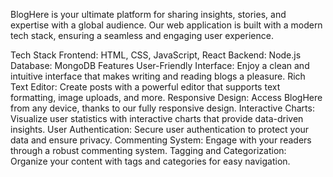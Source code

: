 
BlogHere is your ultimate platform for sharing insights, stories, and expertise with a global audience. Our web application is built with a modern tech stack, ensuring a seamless and engaging user experience.

Tech Stack
Frontend: HTML, CSS, JavaScript, React
Backend: Node.js
Database: MongoDB
Features
User-Friendly Interface: Enjoy a clean and intuitive interface that makes writing and reading blogs a pleasure.
Rich Text Editor: Create posts with a powerful editor that supports text formatting, image uploads, and more.
Responsive Design: Access BlogHere from any device, thanks to our fully responsive design.
Interactive Charts: Visualize user statistics with interactive charts that provide data-driven insights.
User Authentication: Secure user authentication to protect your data and ensure privacy.
Commenting System: Engage with your readers through a robust commenting system.
Tagging and Categorization: Organize your content with tags and categories for easy navigation.
